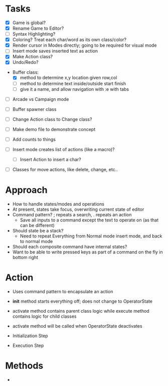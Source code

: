 # Tasks
- [x] Game is global?
- [x] Rename Game to Editor?
- [ ] Syntax Highlighting?
- [x] Coloring? Treat each char/word as its own class/color?
- [x] Render cursor in Modes directly; going to be required for visual mode
- [ ] Insert mode saves inserted text as action
- [x] Make Action class?
- [x] Undo/Redo?
- Buffer class:
  - [x] method to determine x,y location given row,col
  - [ ] method to determine text inside/outside start finish
  - [ ] give it a name, and allow navigation with :e <file> with tabs
- [ ] Arcade vs Campaign mode
- [ ] Buffer spawner class
- [ ] Change Action class to Change class?
- [ ] Make demo file to demonstrate concept
- [ ] Add counts to things
- [ ] Insert mode creates list of actions (like a macro)?
  - [ ] Insert Action to insert a char?
- [ ] Classes for move actions, like delete, change, etc..


# Approach
- How to handle states/modes and operations
- At present, states take focus, overwriting current state of editor
- Command pattern? ; repeats a search, . repeats an action
  - Save all inputs to a command except the text to operate on (as that can be different)
- Should state be a stack?
  - Need to repeat Everything from Normal mode insert mode, and back to normal mode
- Should each composite command have internal states?
- Want to be able to write pressed keys as part of a command on the fly in bottom right


# Action 
- Uses command pattern to encapsulate an action
- __init__ method starts everything off; does not change to OperatorState
- activate method contains parent class logic while execute method contains logic for child classes
- activate method will be called when OperatorState deactivates


- Initialization Step
- Execution Step

# Methods
- 


